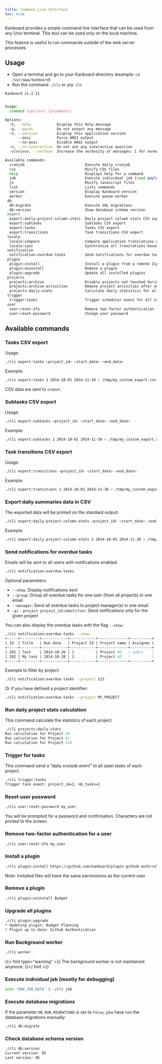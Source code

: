 ```yaml
---
title: Command Line Interface
toc: true
---
```


Kanboard provides a simple command line interface that can be used from
any Unix terminal. This tool can be used only on the local machine.

This feature is useful to run commands outside of the web server
processes.

Usage
-----

- Open a terminal and go to your Kanboard directory (example:
    `cd /var/www/kanboard`)
- Run the command `./cli` or `php cli`

```bash
Kanboard v1.2.11


Usage:
  command [options] [arguments]

Options:
  -h, --help            Display this help message
  -q, --quiet           Do not output any message
  -V, --version         Display this application version
      --ansi            Force ANSI output
      --no-ansi         Disable ANSI output
  -n, --no-interaction  Do not ask any interactive question
  -v|vv|vvv, --verbose  Increase the verbosity of messages: 1 for normal output, 2 for more verbose output and 3 for debug

Available commands:
  cronjob                            Execute daily cronjob
  css                                Minify CSS files
  help                               Displays help for a command
  job                                Execute individual job (read payload from stdin)
  js                                 Minify Javascript files
  list                               Lists commands
  version                            Display Kanboard version
  worker                             Execute queue worker
 db
  db:migrate                         Execute SQL migrations
  db:version                         Show database schema version
 export
  export:daily-project-column-stats  Daily project column stats CSV export (number of tasks per column and per day)
  export:subtasks                    Subtasks CSV export
  export:tasks                       Tasks CSV export
  export:transitions                 Task transitions CSV export
 locale
  locale:compare                     Compare application translations with the fr_FR locale
  locale:sync                        Synchronize all translations based on the fr_FR locale
 notification
  notification:overdue-tasks         Send notifications for overdue tasks
 plugin
  plugin:install                     Install a plugin from a remote Zip archive
  plugin:uninstall                   Remove a plugin
  plugin:upgrade                     Update all installed plugins
 projects
  projects:archive                   Disable projects not touched during one year
  projects:archive-activities        Remove project activities after one year
  projects:daily-stats               Calculate daily statistics for all projects
 trigger
  trigger:tasks                      Trigger scheduler event for all tasks
 user
  user:reset-2fa                     Remove two-factor authentication for a user
  user:reset-password                Change user password
```

Available commands
------------------

### Tasks CSV export

Usage:

```bash
./cli export:tasks <project_id> <start_date> <end_date>
```

Example:

```bash
./cli export:tasks 1 2014-10-01 2014-11-30 > /tmp/my_custom_export.csv
```

CSV data are sent to `stdout`.

### Subtasks CSV export

Usage:

```bash
./cli export:subtasks <project_id> <start_date> <end_date>
```

Example:

```bash
./cli export:subtasks 1 2014-10-01 2014-11-30 > /tmp/my_custom_export.csv
```

### Task transitions CSV export

Usage:

```bash
./cli export:transitions <project_id> <start_date> <end_date>
```

Example:

```bash
./cli export:transitions 1 2014-10-01 2014-11-30 > /tmp/my_custom_export.csv
```

### Export daily summaries data in CSV

The exported data will be printed on the standard output:

```bash
./cli export:daily-project-column-stats <project_id> <start_date> <end_date>
```

Example:

```bash
./cli export:daily-project-column-stats 1 2014-10-01 2014-11-30 > /tmp/my_custom_export.csv
```

### Send notifications for overdue tasks

Emails will be sent to all users with notifications enabled.

```bash
./cli notification:overdue-tasks
```

Optional parameters:

- `--show`: Display notifications sent
- `--group`: Group all overdue tasks for one user (from all projects)
    in one email
- `--manager`: Send all overdue tasks to project manager(s) in one
    email
- `-p|--project project_id|identifier`: Send notifications only for
    the given project

You can also display the overdue tasks with the flag `--show`:

```bash
./cli notification:overdue-tasks --show
+-----+---------+------------+------------+--------------+----------+
| Id  | Title   | Due date   | Project Id | Project name | Assignee |
+-----+---------+------------+------------+--------------+----------+
| 201 | Test    | 2014-10-26 | 1          | Project #0   | admin    |
| 202 | My task | 2014-10-28 | 1          | Project #0   |          |
+-----+---------+------------+------------+--------------+----------+
```

Example to filter by project:

```bash
./cli notification:overdue-tasks --project 123
```

Or if you have defined a project identifier:

```bash
./cli notification:overdue-tasks --project MY_PROJECT
```

### Run daily project stats calculation

This command calculate the statistics of each project:

```bash
./cli projects:daily-stats
Run calculation for Project #0
Run calculation for Project #1
Run calculation for Project #10
```

### Trigger for tasks

This command send a "daily cronjob event" to all open tasks of each
project.

```bash
./cli trigger:tasks
Trigger task event: project_id=2, nb_tasks=1
```

### Reset user password

```bash
./cli user:reset-password my_user
```

You will be prompted for a password and confirmation. Characters are not
printed to the screen.

### Remove two-factor authentication for a user

```bash
./cli user:reset-2fa my_user
```

### Install a plugin

```bash
./cli plugin:install https://github.com/kanboard/plugin-github-auth/releases/download/v1.0.1/GithubAuth-1.0.1.zip
```

Note: Installed files will have the same permissions as the current user

### Remove a plugin

```bash
./cli plugin:uninstall Budget
```

### Upgrade all plugins

```bash
./cli plugin:upgrade
* Updating plugin: Budget Planning
* Plugin up to date: Github Authentication
```

### Run Background worker

```bash
./cli worker
```

{{< hint type="warning" >}}
The background worker is not maintained anymore.
{{</ hint >}}

### Execute individual job (mostly for debugging)

```bash
echo 'RAW_JOB_DATA' | ./cli job
```

### Execute database migrations

If the parameter `DB_RUN_MIGRATIONS` is set to `false`, you have run the
database migrations manually:

```bash
./cli db:migrate
```

### Check database schema version

```bash
./cli db:version
Current version: 95
Last version: 96
```
